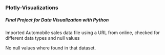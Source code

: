 ### Plotly-Visualizations

##### Final Project for Data Visualization with Python

Imported Automobile sales data file using a URL from online, checked for different data types and null values

No null values where found in that dataset.

